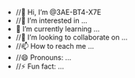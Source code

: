 - //👋 Hi, I’m @3AE-BT4-X7E
- //👀 I’m interested in ...
- 🌱 I’m currently learning ...
- //💞️ I’m looking to collaborate on ...
- //📫 How to reach me ...
- //😄 Pronouns: ...
- //⚡ Fun fact: ...

<!---
3AE-BT4-X7E/3AE-BT4-X7E is a ✨ special ✨ repository because its `README.md` (this file) appears on your GitHub profile.
You can click the Preview link to take a look at your changes.
--->
